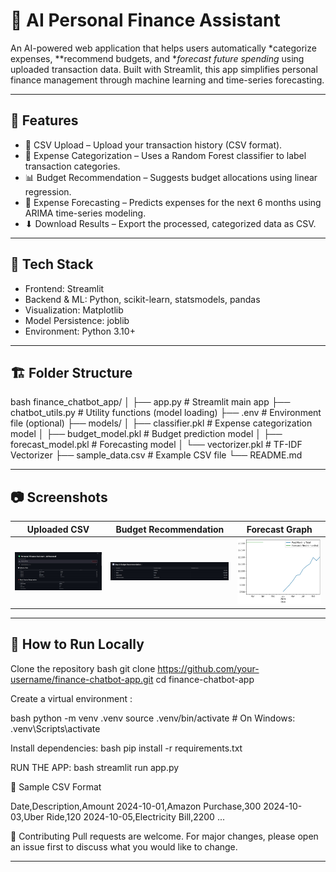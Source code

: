 # 💸 AI Personal Finance Assistant

An AI-powered web application that helps users automatically *categorize expenses, **recommend budgets, and **forecast future spending* using uploaded transaction data. Built with Streamlit, this app simplifies personal finance management through machine learning and time-series forecasting.

---

## 🚀 Features

- 📂 CSV Upload – Upload your transaction history (CSV format).
- 🧠 Expense Categorization – Uses a Random Forest classifier to label transaction categories.
- 📊 Budget Recommendation – Suggests budget allocations using linear regression.
- 🔮 Expense Forecasting – Predicts expenses for the next 6 months using ARIMA time-series modeling.
- ⬇ Download Results – Export the processed, categorized data as CSV.

---

## 🧰 Tech Stack

- Frontend: Streamlit
- Backend & ML: Python, scikit-learn, statsmodels, pandas
- Visualization: Matplotlib
- Model Persistence: joblib
- Environment: Python 3.10+

---

## 🏗 Folder Structure


 bash
 finance_chatbot_app/
 │
 ├── app.py                  # Streamlit main app
 ├── chatbot_utils.py        # Utility functions (model loading)
 ├── .env                    # Environment file (optional)
 ├── models/
 │   ├── classifier.pkl       # Expense categorization model
 │   ├── budget_model.pkl     # Budget prediction model
 │   ├── forecast_model.pkl   # Forecasting model
 │   └── vectorizer.pkl       # TF-IDF Vectorizer
 ├── sample_data.csv         # Example CSV file
 └── README.md


---

## 📷 Screenshots

| Uploaded CSV | Budget Recommendation | Forecast Graph |
|------------|--------------------------|----------------|
| ![Upload CSV](screenshots/uploadedCSV.jpg) | ![Categorized](screenshots/budget-recommendation.jpg) | ![Forecast](screenshots/forest-graph.jpg) |

---

## 🧪 How to Run Locally

Clone the repository
   bash
   git clone https://github.com/your-username/finance-chatbot-app.git
   cd finance-chatbot-app
   

Create a virtual environment :

  bash
  python -m venv .venv
  source .venv/bin/activate  # On Windows: .venv\Scripts\activate
  

Install dependencies:
  bash
  pip install -r requirements.txt
  

RUN THE APP:
  bash
  streamlit run app.py
  

📁 Sample CSV Format

Date,Description,Amount
2024-10-01,Amazon Purchase,300
2024-10-03,Uber Ride,120
2024-10-05,Electricity Bill,2200
...


🙌 Contributing
Pull requests are welcome. For major changes, please open an issue first to discuss what you would like to change.

---

